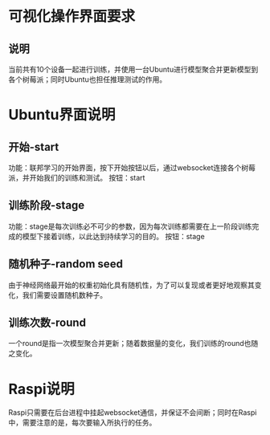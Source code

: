 # 可视化操作界面要求

## 说明

当前共有10个设备一起进行训练，并使用一台Ubuntu进行模型聚合并更新模型到各个树莓派；同时Ubuntu也担任推理测试的作用。


# Ubuntu界面说明

## 开始-start
功能：联邦学习的开始界面，按下开始按钮以后，通过websocket连接各个树莓派，并开始我们的训练和测试。
按钮：start

## 训练阶段-stage
功能：stage是每次训练必不可少的参数，因为每次训练都需要在上一阶段训练完成的模型下接着训练，以此达到持续学习的目的。
按钮：stage


## 随机种子-random seed
由于神经网络最开始的权重初始化具有随机性，为了可以复现或者更好地观察其变化，我们需要设置随机数种子。

## 训练次数-round
一个round是指一次模型聚合并更新；随着数据量的变化，我们训练的round也随之变化。

# Raspi说明
Raspi只需要在后台进程中挂起websocket通信，并保证不会间断；同时在Raspi中，需要注意的是，每次要输入所执行的任务。
<!--stackedit_data:
eyJoaXN0b3J5IjpbLTE2Mjg4NDQzOTUsNTY3MjkwNDg4XX0=
-->